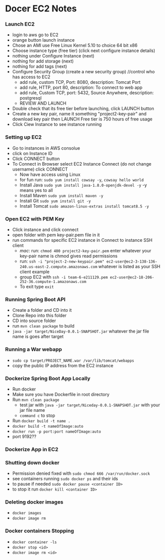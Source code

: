 # Docer EC2 Notes

### Launch EC2
* login to aws go to EC2
* orange button launch instance
* Chose an AMI use Free Linux Kernel 5.10 to choice 64 bit x86
* Choose instance type (free tier) (click next configure instance details)
* nothing under Configure Instance (next)
* nothing for add storage (next)
* nothing for add tags (next)
* Configure Security Group (create a new security group) //control who has access to EC2
  * add rule, custom TCP, Port: 8080, description: Tomcat Port
  * add rule, HTTP, port 80, description: To connect to web app
  * add rule, Custom TCP, port: 5432, Source Anywhere, description: postgresql
  * REVIEW AND LAUNCH
* Double check that its free tier before launching, click LAUNCH button
* Create a new key pair, name it something "project2-key-pair" and download key pair then LAUNCH
    Free tier is 750 hours of free usage
* Click Ciew Instance to see instance running

### Setting up EC2
* Go to instances in AWS consolue
* click on Instance ID
* Click CONNECT button
* To Connect in Browser select EC2 Instance Connect (do not change username) click CONNECT
  * Now have access using Linux 
  * for fun run: `sudo yum install cowsay -y`, `cowsay hello world`
  * Install Java `sudo yum install java-1.8.0-openjdk-devel -y` -y means yes to all
  * Install Maven `sudo yum install maven -y`
  * Install Git `sudo yum install git -y`
  * Install Tomcat `sudo amazon-linux-extras install tomcat8.5 -y`

### Open EC2 with PEM Key
* Click instance and click connect
* open folder with pem key-pair.pem file in it
* run commands for specific EC2 instance in Connect to instance SSH client
  - _mac_: run: `chmod 400 project2-key-pair.pem` enter whatever your key-pair name is chmod gives read permissions
  * run: `ssh -i "project-2-new-keypair.pem" ec2-user@ec2-3-138-136-240.us-east-2.compute.amazonaws.com` whatever is listed as your SSH client example
  * group EC2 with `ssh -i team-6-e211129.pem ec2-user@ec2-18-206-252-36.compute-1.amazonaws.com`
  * To exit type `exit`

### Running Spring Boot API
* Create a folder and CD into it
* Clone Repo into this folder
* CD into source folder
* run `mvn clean package` to build
* `java -jar target/NiceDay-0.0.1-SNAPSHOT.jar` whatever the jar file name is goes after target


### Running a War webapp
* `sudo cp target/PROJECT_NAME.war /var/lib/tomcat/webapps`
* copy the public IP address from the EC2 instance 


### Dockerize Spring Boot App Locally
* Run docker
* Make sure you have Dockerfile in root directory
* Run `mvn clean package`
  * test jar with `java -jar target/Niceday-0.0.1-SNAPSHOT.jar` with your jar file name
  * `command c` to stop
* Run `docker build -t name .`
* `docker build -t nameOfImage:auto`
* `docker run -p port:port nameOfImage:auto`
* port 9192??

### Dockerize App in EC2

### Shutting down docker
* Permission denied fixed with 
`sudo chmod 666 /var/run/docker.sock`
* see containers running `sudo docker ps` and their ids
* to pause if needed `sudo docker pause <container ID>`
* to stop it run `docker kill <container ID>`

### Deleting docker images
* `docker images`
* `docker image rm`

### Docker containers Stopping
* `docker container -ls`
* `docker stop <id>`
* `docker image rm <id>`


